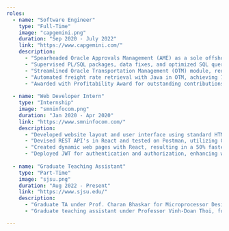 ```yaml
---
roles:
  - name: "Software Engineer"
    type: "Full-Time"
    image: "capgemini.png"
    duration: "Sep 2020 - July 2022"
    link: "https://www.capgemini.com/"
    description:
      - "Spearheaded Oracle Approvals Management (AME) as a sole offshore resource, reducing approval processing time by 50%"
      - "Supervised PL/SQL packages, data fixes, and optimized SQL queries with index creation to improve the performance of multiple reports by up to 60%, reducing server wait times."
      - "Streamlined Oracle Transportation Management (OTM) module, reducing order processing time by 90% and improving customer satisfaction by 70%"
      - "Automated freight rate retrieval with Java in OTM, achieving 75% faster and 95% more accurate results"
      - "Awarded with Profitability Award for outstanding contributions, resulting in a 15% increase in quarterly revenue."
      
  - name: "Web Developer Intern"
    type: "Internship"
    image: "smninfocom.png"
    duration: "Jan 2020 - Apr 2020"
    link: "https://www.smninfocom.com/"
    description:
      - "Developed website layout and user interface using standard HTML, CSS, and JavaScript (ES6)"
      - "Devised REST API's in React and tested on Postman, utilizing Git for version control."
      - "Created dynamic web pages with React, resulting in a 50% faster load time and improved user experience."
      - "Deployed JWT for authentication and authorization, enhancing web app security by 30%"
      
  - name: "Graduate Teaching Assistant"
    type: "Part-Time"
    image: "sjsu.png"
    duration: "Aug 2022 - Present"
    link: "https://www.sjsu.edu/"
    description:
      - "Graduate TA under Prof. Charan Bhaskar for Microprocessor Design course, assisting in assessments, grading and delivering lab lectures."
      - "Graduate teaching assistant under Professor Vinh-Doan Thoi, for the course Computer Applications."

---
```

